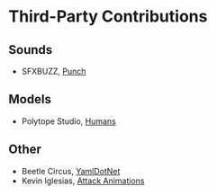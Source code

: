 # Third-Party Contributions
## Sounds
 - SFXBUZZ, [Punch](https://www.sfxbuzz.com/summary/7-free-fight-sounds-sound-effects/98-cartoon-punch-sfx)
## Models
 - Polytope Studio, [Humans](https://assetstore.unity.com/packages/3d/characters/humanoids/humans/lowpoly-medieval-peasants-free-pack-122225)
## Other
 - Beetle Circus, [YamlDotNet](https://assetstore.unity.com/packages/tools/integration/yamldotnet-for-unity-36292)
 - Kevin Iglesias, [Attack Animations](https://assetstore.unity.com/packages/3d/animations/melee-warrior-animations-free-165785)